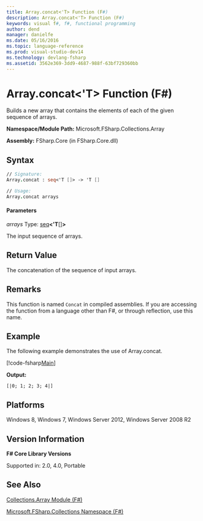 ```yaml
---
title: Array.concat<'T> Function (F#)
description: Array.concat<'T> Function (F#)
keywords: visual f#, f#, functional programming
author: dend
manager: danielfe
ms.date: 05/16/2016
ms.topic: language-reference
ms.prod: visual-studio-dev14
ms.technology: devlang-fsharp
ms.assetid: 3562e369-3dd9-4687-988f-63bf729360bb 
---
```


# Array.concat<'T> Function (F#)

Builds a new array that contains the elements of each of the given sequence of arrays.

**Namespace/Module Path:** Microsoft.FSharp.Collections.Array

**Assembly:** FSharp.Core (in FSharp.Core.dll)


## Syntax

```fsharp
// Signature:
Array.concat : seq<'T []> -> 'T []

// Usage:
Array.concat arrays
```

#### Parameters
*arrays*
Type: [seq](https://msdn.microsoft.com/library/2f0c87c6-8a0d-4d33-92a6-10d1d037ce75)**&lt;'T**[[]](https://msdn.microsoft.com/library/def20292-9aae-4596-9275-b94e594f8493)**&gt;**


The input sequence of arrays.


## Return Value

The concatenation of the sequence of input arrays.

## Remarks
This function is named `Concat` in compiled assemblies. If you are accessing the function from a language other than F#, or through reflection, use this name.

## Example
The following example demonstrates the use of Array.concat.

[!code-fsharp[Main](~/samples/snippets/fsharp/arrays/snippet16.fs)]

**Output:**

```
[|0; 1; 2; 3; 4|]
```

## Platforms
Windows 8, Windows 7, Windows Server 2012, Windows Server 2008 R2


## Version Information
**F# Core Library Versions**

Supported in: 2.0, 4.0, Portable

## See Also
[Collections.Array Module &#40;F&#35;&#41;](Collections.Array-Module-%5BFSharp%5D.md)

[Microsoft.FSharp.Collections Namespace &#40;F&#35;&#41;](Microsoft.FSharp.Collections-Namespace-%5BFSharp%5D.md)